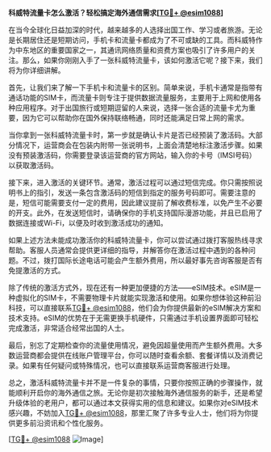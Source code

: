 **科威特流量卡怎么激活？轻松搞定海外通信需求[[TG💪+ @esim1088](https://t.me/s/esim1088)]**

在当今全球化日益加深的时代，越来越多的人选择出国工作、学习或者旅游。无论是长期居住还是短期访问，手机卡和流量卡都成为了不可或缺的工具。而科威特作为中东地区的重要国家之一，其通讯网络质量和资费方案也吸引了许多用户的关注。那么，如果你刚刚入手了一张科威特流量卡，该如何激活它呢？接下来，我们将为你详细讲解。

首先，让我们来了解一下手机卡和流量卡的区别。简单来说，手机卡通常是指带有通话功能的SIM卡，而流量卡则专注于提供数据流量服务，主要用于上网和使用各种应用程序。对于出国旅行或短期逗留的人来说，选择一张合适的流量卡尤为重要，因为它可以帮助你在国外保持联络畅通，同时还能满足日常上网的需求。

当你拿到一张科威特流量卡时，第一步就是确认卡片是否已经预装了激活码。大部分情况下，运营商会在包装内附带一张说明书，上面会清楚地标注激活步骤。如果没有预装激活码，你需要登录该运营商的官方网站，输入你的卡号（IMSI号码）以获取激活码。

接下来，进入激活的关键环节。通常，激活过程可以通过短信完成。你只需按照说明书上的指引，发送一条包含激活码的短信到指定的服务号码即可。需要注意的是，短信可能需要支付一定的费用，因此建议提前了解收费标准，以免产生不必要的开支。此外，在发送短信时，请确保你的手机支持国际漫游功能，并且已启用了数据连接或Wi-Fi，以便及时收到激活成功的通知。

如果上述方法未能成功激活你的科威特流量卡，你可以尝试通过拨打客服热线寻求帮助。客服人员通常会提供更详细的指导，并解答你在激活过程中遇到的各种问题。不过，拨打国际长途电话可能会产生额外费用，所以最好事先咨询客服是否有免提激活的方式。

除了传统的激活方式外，现在还有一种更加便捷的方法——eSIM技术。eSIM是一种虚拟化的SIM卡，不需要物理卡片就能实现激活和使用。如果你想体验这种前沿科技，可以直接联系[TG💪+ @esim1088](https://t.me/s/esim1088)，他们会为你提供最新的eSIM解决方案和技术支持。eSIM的优势在于无需更换手机硬件，只需通过手机设置界面即可轻松完成激活，非常适合经常出国的人士。

最后，别忘了定期检查你的流量使用情况，避免因超量使用而产生额外费用。大多数运营商都会提供在线账户管理平台，你可以随时查看余额、套餐详情以及消费记录。如果有任何疑问或特殊情况，也可以直接联系运营商客服进行处理。

总之，激活科威特流量卡并不是一件复杂的事情，只要你按照正确的步骤操作，就能顺利开启你的海外通信之旅。无论你是初次接触海外通信服务的新手，还是希望升级体验的老用户，都可以通过本文获得实用的信息和建议。如果你对eSIM技术感兴趣，不妨加入[TG💪+ @esim1088](https://t.me/s/esim1088)，那里汇聚了许多专业人士，他们将为你提供更多前沿资讯和个性化服务。

[[TG💪+ @esim1088](https://t.me/s/esim1088) ![Image](https://i.postimg.cc/4NQfJmqS/Snipaste-2025-05-13-00-14-12.png)]